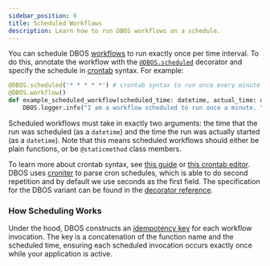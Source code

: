 ```yaml
---
sidebar_position: 6
title: Scheduled Workflows
description: Learn how to run DBOS workflows on a schedule.
---
```


You can schedule DBOS [workflows](./workflow-tutorial.md) to run exactly once per time interval.
To do this, annotate the workflow with the [`@DBOS.scheduled`](../reference/decorators.md#scheduled) decorator and specify the schedule in [crontab](https://en.wikipedia.org/wiki/Cron) syntax.  For example:

```python
@DBOS.scheduled('* * * * *') # crontab syntax to run once every minute
@DBOS.workflow()
def example_scheduled_workflow(scheduled_time: datetime, actual_time: datetime):
    DBOS.logger.info("I am a workflow scheduled to run once a minute. ")
```

Scheduled workflows must take in exactly two arguments: the time that the run was scheduled (as a `datetime`) and the time the run was actually started (as a `datetime`).  Note that this means scheduled workflows should either be plain functions, or be `@staticmethod` class members.

To learn more about crontab syntax, see [this guide](https://docs.gitlab.com/ee/topics/cron/) or [this crontab editor](https://crontab.guru/). DBOS uses [croniter](https://pypi.org/project/croniter/) to parse cron schedules, which is able to do second repetition and by default we use seconds as the first field.
The specification for the DBOS variant can be found in the [decorator reference](../reference/decorators.md#scheduled).

### How Scheduling Works
Under the hood, DBOS constructs an [idempotency key](./idempotency-tutorial) for each workflow invocation.  The key is a concatenation of the function name and the scheduled time, ensuring each scheduled invocation occurs exactly once while your application is active.